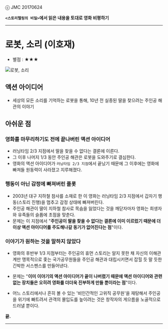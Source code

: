 ⓒ JMC 20170624

**`<스토리텔링의 비밀>`에서 읽은 내용을 토대로 영화 비평하기**

---

# 로봇, 소리 (이호재)

+ 별점 : ★★★

![로봇, 소리](https://image-proxy.namuwikiusercontent.com/r/http%3A%2F%2Fimg.movist.com%2F%3Fimg%3D%2Fx00%2F04%2F71%2F62_p1.jpg)


## 액션 아이디어

+ 세상의 모든 소리를 기억하는 로봇을 통해, 10년 전 실종된 딸을 찾으려는 주인공 해관의 이야기

## 아쉬운 점

### 영화를 마무리하기도 전에 끝나버린 액션 아이디어

+ 러닝타임 2/3 지점에서 딸을 찾을 수 없다는 결론에 이른다.
+ 그 이후 나머지 1/3 동안 주인공 해관은 로봇을 도와주기로 결심한다.
+ 영화의 액션 아이디어가 `러닝타임 2/3 지점`에서 끝났기 때문에 그 이후에는 영화에 빠져들 원동력이 사라졌고 지루해졌다.

### 행동이 아닌 감정에 빠져버린 플롯

+  2003년 대구 지하철 참사를 소재로 한 이 영화는 러닝타임 2/3 지점에서 갑자기 행동(스토리 진행)을 멈추고 감정 상태에 빠져버린다.
+ 주인공 해관이 딸이 지하철 참사로 목숨을 잃었다는 것을 깨닫자마자 영화는 희생자와 유족들의 슬픔에 초점을 맞춘다.
+ 문제는 이 지점에서 "**주인공이 딸을 찾을 수 없다는 결론에 이미 이르렀기 때문에 더 이상 액션 아이디어를 주도해나갈 동기가 없어진다는 점**"이다.

### 이야기가 원하는 것을 말하지 않았다

+ 영화의 후반부 1/3 지점부터는 주인공의 휴먼 스토리는 알지 못한 채 자신의 이해관계만 맹목적으로 좇는 국가공무원들을 주인공 해관과 대립시키면서 잡힐 듯 말 듯한 긴박한 서스펜스를 만들어낸다.

+ 문제는 "**이미 이야기의 액션 아이디어가 끝이 나버렸기 때문에 액션 아이디어와 관련 없는 장치들은 오히려 영화를 더더욱 진부하게 만들 뿐이라는 점**"이다.

+ 어느 스토리에서나 흔히 볼 수 있는 '비인간적인 고위직 공무원'을 재탕해서 주인공을 위기에 빠트려서 관객의 몰입도를 높이려는 것은 창작자의 게으름을 노골적으로 드러낼 뿐이다.

**끝.**

---
